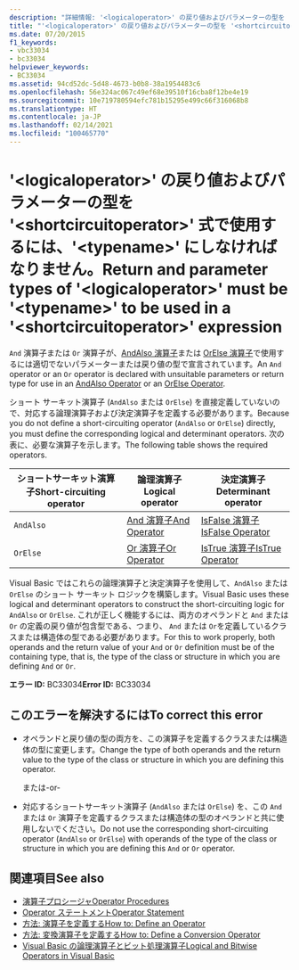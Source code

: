 ```yaml
---
description: "詳細情報: '<logicaloperator>' の戻り値およびパラメーターの型を '<shortcircuitoperator>' 式で使用するには、'<typename>' にしなければなりません"
title: "'<logicaloperator>' の戻り値およびパラメーターの型を '<shortcircuitoperator>' 式で使用するには、'<typename>' にしなければなりません。"
ms.date: 07/20/2015
f1_keywords:
- vbc33034
- bc33034
helpviewer_keywords:
- BC33034
ms.assetid: 94cd52dc-5d48-4673-b0b8-38a1954483c6
ms.openlocfilehash: 56e324ac067c49ef68e39510f16cba8f12be4e19
ms.sourcegitcommit: 10e719780594efc781b15295e499c66f316068b8
ms.translationtype: HT
ms.contentlocale: ja-JP
ms.lasthandoff: 02/14/2021
ms.locfileid: "100465770"
---
```

# <a name="return-and-parameter-types-of-logicaloperator-must-be-typename-to-be-used-in-a-shortcircuitoperator-expression"></a><span data-ttu-id="67148-103">'\<logicaloperator>' の戻り値およびパラメーターの型を '\<shortcircuitoperator>' 式で使用するには、'\<typename>' にしなければなりません。</span><span class="sxs-lookup"><span data-stu-id="67148-103">Return and parameter types of '\<logicaloperator>' must be '\<typename>' to be used in a '\<shortcircuitoperator>' expression</span></span>

<span data-ttu-id="67148-104">`And` 演算子または `Or` 演算子が、[AndAlso 演算子](../language-reference/operators/andalso-operator.md)または [OrElse 演算子](../language-reference/operators/orelse-operator.md)で使用するには適切でないパラメーターまたは戻り値の型で宣言されています。</span><span class="sxs-lookup"><span data-stu-id="67148-104">An `And` operator or an `Or` operator is declared with unsuitable parameters or return type for use in an [AndAlso Operator](../language-reference/operators/andalso-operator.md) or an [OrElse Operator](../language-reference/operators/orelse-operator.md).</span></span>  
  
 <span data-ttu-id="67148-105">ショート サーキット演算子 (`AndAlso` または `OrElse`) を直接定義していないので、対応する論理演算子および決定演算子を定義する必要があります。</span><span class="sxs-lookup"><span data-stu-id="67148-105">Because you do not define a short-circuiting operator (`AndAlso` or `OrElse`) directly, you must define the corresponding logical and determinant operators.</span></span> <span data-ttu-id="67148-106">次の表に、必要な演算子を示します。</span><span class="sxs-lookup"><span data-stu-id="67148-106">The following table shows the required operators.</span></span>  
  
|<span data-ttu-id="67148-107">ショートサーキット演算子</span><span class="sxs-lookup"><span data-stu-id="67148-107">Short-circuiting operator</span></span>|<span data-ttu-id="67148-108">論理演算子</span><span class="sxs-lookup"><span data-stu-id="67148-108">Logical operator</span></span>|<span data-ttu-id="67148-109">決定演算子</span><span class="sxs-lookup"><span data-stu-id="67148-109">Determinant operator</span></span>|  
|--------------------------------|----------------------|--------------------------|  
|`AndAlso`|[<span data-ttu-id="67148-110">And 演算子</span><span class="sxs-lookup"><span data-stu-id="67148-110">And Operator</span></span>](../language-reference/operators/and-operator.md)|[<span data-ttu-id="67148-111">IsFalse 演算子</span><span class="sxs-lookup"><span data-stu-id="67148-111">IsFalse Operator</span></span>](../language-reference/operators/isfalse-operator.md)|  
|`OrElse`|[<span data-ttu-id="67148-112">Or 演算子</span><span class="sxs-lookup"><span data-stu-id="67148-112">Or Operator</span></span>](../language-reference/operators/or-operator.md)|[<span data-ttu-id="67148-113">IsTrue 演算子</span><span class="sxs-lookup"><span data-stu-id="67148-113">IsTrue Operator</span></span>](../language-reference/operators/istrue-operator.md)|  
  
 <span data-ttu-id="67148-114">Visual Basic ではこれらの論理演算子と決定演算子を使用して、`AndAlso` または `OrElse` のショート サーキット ロジックを構築します。</span><span class="sxs-lookup"><span data-stu-id="67148-114">Visual Basic uses these logical and determinant operators to construct the short-circuiting logic for `AndAlso` or `OrElse`.</span></span> <span data-ttu-id="67148-115">これが正しく機能するには、両方のオペランドと `And` または `Or` の定義の戻り値が包含型である、つまり、 `And` または `Or`を定義しているクラスまたは構造体の型である必要があります。</span><span class="sxs-lookup"><span data-stu-id="67148-115">For this to work properly, both operands and the return value of your `And` or `Or` definition must be of the containing type, that is, the type of the class or structure in which you are defining `And` or `Or`.</span></span>  
  
 <span data-ttu-id="67148-116">**エラー ID:** BC33034</span><span class="sxs-lookup"><span data-stu-id="67148-116">**Error ID:** BC33034</span></span>  
  
## <a name="to-correct-this-error"></a><span data-ttu-id="67148-117">このエラーを解決するには</span><span class="sxs-lookup"><span data-stu-id="67148-117">To correct this error</span></span>  
  
- <span data-ttu-id="67148-118">オペランドと戻り値の型の両方を、この演算子を定義するクラスまたは構造体の型に変更します。</span><span class="sxs-lookup"><span data-stu-id="67148-118">Change the type of both operands and the return value to the type of the class or structure in which you are defining this operator.</span></span>  
  
     <span data-ttu-id="67148-119">または</span><span class="sxs-lookup"><span data-stu-id="67148-119">-or-</span></span>  
  
- <span data-ttu-id="67148-120">対応するショートサーキット演算子 (`AndAlso` または `OrElse`) を、この `And` または `Or` 演算子を定義するクラスまたは構造体の型のオペランドと共に使用しないでください。</span><span class="sxs-lookup"><span data-stu-id="67148-120">Do not use the corresponding short-circuiting operator (`AndAlso` or `OrElse`) with operands of the type of the class or structure in which you are defining this `And` or `Or` operator.</span></span>  
  
## <a name="see-also"></a><span data-ttu-id="67148-121">関連項目</span><span class="sxs-lookup"><span data-stu-id="67148-121">See also</span></span>

- [<span data-ttu-id="67148-122">演算子プロシージャ</span><span class="sxs-lookup"><span data-stu-id="67148-122">Operator Procedures</span></span>](../programming-guide/language-features/procedures/operator-procedures.md)
- [<span data-ttu-id="67148-123">Operator ステートメント</span><span class="sxs-lookup"><span data-stu-id="67148-123">Operator Statement</span></span>](../language-reference/statements/operator-statement.md)
- [<span data-ttu-id="67148-124">方法: 演算子を定義する</span><span class="sxs-lookup"><span data-stu-id="67148-124">How to: Define an Operator</span></span>](../programming-guide/language-features/procedures/how-to-define-an-operator.md)
- [<span data-ttu-id="67148-125">方法: 変換演算子を定義する</span><span class="sxs-lookup"><span data-stu-id="67148-125">How to: Define a Conversion Operator</span></span>](../programming-guide/language-features/procedures/how-to-define-a-conversion-operator.md)
- [<span data-ttu-id="67148-126">Visual Basic の論理演算子とビット処理演算子</span><span class="sxs-lookup"><span data-stu-id="67148-126">Logical and Bitwise Operators in Visual Basic</span></span>](../programming-guide/language-features/operators-and-expressions/logical-and-bitwise-operators.md)
